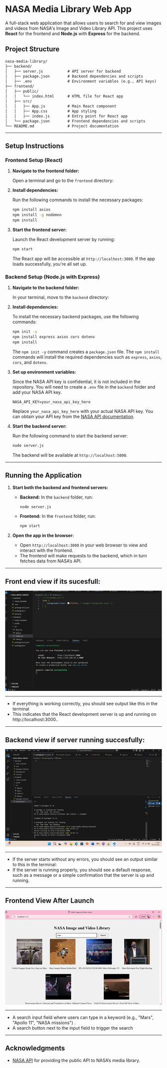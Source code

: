 


# NASA Media Library Web App

A full-stack web application that allows users to search for and view images and videos from NASA's Image and Video Library API. This project uses **React** for the frontend and **Node.js** with **Express** for the backend.

## Project Structure

```
nasa-media-library/
├── backend/
│   ├── server.js           # API server for backend
│   ├── package.json        # Backend dependencies and scripts
│   ├── .env                # Environment variables (e.g., API keys)
├── frontend/
│   ├── public/
│   │   └── index.html      # HTML file for React app
│   ├── src/
│   │   ├── App.js          # Main React component
│   │   ├── App.css         # App styling
│   │   ├── index.js        # Entry point for React app
│   └── package.json        # Frontend dependencies and scripts
└── README.md               # Project documentation
```

---

## Setup Instructions

### Frontend Setup (React)

1. **Navigate to the frontend folder:**

   Open a terminal and go to the `frontend` directory:

2. **Install dependencies:**

   Run the following commands to install the necessary packages:

   ```bash
   npm install axios
   npm install -g nodemon
   npm install
   ```

3. **Start the frontend server:**

   Launch the React development server by running:

   ```bash
   npm start
   ```

   The React app will be accessible at `http://localhost:3000`. If the app loads successfully, you're all set up.

### Backend Setup (Node.js with Express)

1. **Navigate to the backend folder:**

   In your terminal, move to the `backend` directory:

2. **Install dependencies:**

   To install the necessary backend packages, use the following commands:

   ```bash
   npm init -y
   npm install express axios cors dotenv
   npm install
   ```

   The `npm init -y` command creates a `package.json` file. The `npm install` commands will install the required dependencies such as `express`, `axios`, `cors`, and `dotenv`.

3. **Set up environment variables:**

   Since the NASA API key is confidential, it is not included in the repository. You will need to create a `.env` file in the `backend` folder and add your NASA API key.

   ```env
   NASA_API_KEY=your_nasa_api_key_here
   ```

   Replace `your_nasa_api_key_here` with your actual NASA API key. You can obtain your API key from the [NASA API documentation](https://api.nasa.gov/).

4. **Start the backend server:**

   Run the following command to start the backend server:

   ```bash
   node server.js
   ```

   The backend will be available at `http://localhost:5000`.

---

## Running the Application

1. **Start both the backend and frontend servers:**

   - **Backend:** In the `backend` folder, run:

     ```bash
     node server.js
     ```

   - **Frontend:** In the `frontend` folder, run:

     ```bash
     npm start
     ```

2. **Open the app in the browser:**

   - Open `http://localhost:3000` in your web browser to view and interact with the frontend.
   - The frontend will make requests to the backend, which in turn fetches data from NASA’s API.

---
## **Front end view if its sucesfull:**
![alt text](image.png)

---
- If everything is working correctly, you should see output like this in the terminal
- This indicates that the React development server is up and running on http://localhost:3000..

---


## **Backend view if server running succesfully:**
![alt text](image-1.png)

--- 
- If the server starts without any errors, you should see an output similar to this in the terminal:
- If the server is running properly, you should see a default response, such as a message or a simple confirmation that the server is up and running.

---     

## **Frontend View After Launch**
![alt text](image-2.png)

---

 - A search input field where users can type in a keyword (e.g., "Mars", "Apollo 11", "NASA missions") .
 - A search button next to the input field to trigger the search

---



## Acknowledgments

- [NASA API](https://api.nasa.gov/) for providing the public API to NASA’s media library.

